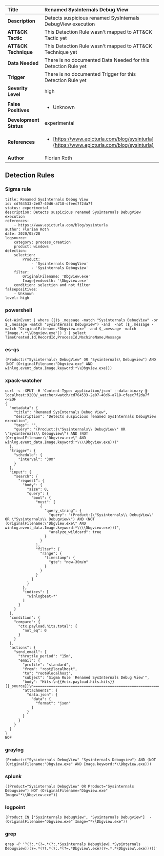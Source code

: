 | Title                    | Renamed SysInternals Debug View       |
|:-------------------------|:------------------|
| **Description**          | Detects suspicious renamed SysInternals DebugView execution |
| **ATT&amp;CK Tactic**    |   This Detection Rule wasn't mapped to ATT&amp;CK Tactic yet  |
| **ATT&amp;CK Technique** |  This Detection Rule wasn't mapped to ATT&amp;CK Technique yet  |
| **Data Needed**          |  There is no documented Data Needed for this Detection Rule yet  |
| **Trigger**              |  There is no documented Trigger for this Detection Rule yet  |
| **Severity Level**       | high |
| **False Positives**      | <ul><li>Unknown</li></ul>  |
| **Development Status**   | experimental |
| **References**           | <ul><li>[https://www.epicturla.com/blog/sysinturla](https://www.epicturla.com/blog/sysinturla)</li></ul>  |
| **Author**               | Florian Roth |


## Detection Rules

### Sigma rule

```
title: Renamed SysInternals Debug View
id: cd764533-2e07-40d6-a718-cfeec7f2da7f
status: experimental
description: Detects suspicious renamed SysInternals DebugView execution
references:
    - https://www.epicturla.com/blog/sysinturla
author: Florian Roth
date: 2020/05/28
logsource:
    category: process_creation
    product: windows
detection:
    selection:
        Product: 
            - 'Sysinternals DebugView'
            - 'Sysinternals Debugview'
    filter:
        OriginalFilename: 'Dbgview.exe'
        Image|endswith: '\Dbgview.exe'
    condition: selection and not filter
falsepositives:
    - Unknown
level: high

```





### powershell
    
```
Get-WinEvent | where {(($_.message -match "Sysinternals DebugView" -or $_.message -match "Sysinternals Debugview") -and  -not ($_.message -match "OriginalFilename.*Dbgview.exe" -and $_.message -match "Image.*.*\\Dbgview.exe")) } | select TimeCreated,Id,RecordId,ProcessId,MachineName,Message
```


### es-qs
    
```
(Product:("Sysinternals\ DebugView" OR "Sysinternals\ Debugview") AND (NOT (OriginalFilename:"Dbgview.exe" AND winlog.event_data.Image.keyword:*\\Dbgview.exe)))
```


### xpack-watcher
    
```
curl -s -XPUT -H 'Content-Type: application/json' --data-binary @- localhost:9200/_watcher/watch/cd764533-2e07-40d6-a718-cfeec7f2da7f <<EOF
{
  "metadata": {
    "title": "Renamed SysInternals Debug View",
    "description": "Detects suspicious renamed SysInternals DebugView execution",
    "tags": "",
    "query": "(Product:(\"Sysinternals\\ DebugView\" OR \"Sysinternals\\ Debugview\") AND (NOT (OriginalFilename:\"Dbgview.exe\" AND winlog.event_data.Image.keyword:*\\\\Dbgview.exe)))"
  },
  "trigger": {
    "schedule": {
      "interval": "30m"
    }
  },
  "input": {
    "search": {
      "request": {
        "body": {
          "size": 0,
          "query": {
            "bool": {
              "must": [
                {
                  "query_string": {
                    "query": "(Product:(\"Sysinternals\\ DebugView\" OR \"Sysinternals\\ Debugview\") AND (NOT (OriginalFilename:\"Dbgview.exe\" AND winlog.event_data.Image.keyword:*\\\\Dbgview.exe)))",
                    "analyze_wildcard": true
                  }
                }
              ],
              "filter": {
                "range": {
                  "timestamp": {
                    "gte": "now-30m/m"
                  }
                }
              }
            }
          }
        },
        "indices": [
          "winlogbeat-*"
        ]
      }
    }
  },
  "condition": {
    "compare": {
      "ctx.payload.hits.total": {
        "not_eq": 0
      }
    }
  },
  "actions": {
    "send_email": {
      "throttle_period": "15m",
      "email": {
        "profile": "standard",
        "from": "root@localhost",
        "to": "root@localhost",
        "subject": "Sigma Rule 'Renamed SysInternals Debug View'",
        "body": "Hits:\n{{#ctx.payload.hits.hits}}{{_source}}\n================================================================================\n{{/ctx.payload.hits.hits}}",
        "attachments": {
          "data.json": {
            "data": {
              "format": "json"
            }
          }
        }
      }
    }
  }
}
EOF

```


### graylog
    
```
(Product:("Sysinternals DebugView" "Sysinternals Debugview") AND (NOT (OriginalFilename:"Dbgview.exe" AND Image.keyword:*\\Dbgview.exe)))
```


### splunk
    
```
((Product="Sysinternals DebugView" OR Product="Sysinternals Debugview") NOT (OriginalFilename="Dbgview.exe" Image="*\\Dbgview.exe"))
```


### logpoint
    
```
(Product IN ["Sysinternals DebugView", "Sysinternals Debugview"]  -(OriginalFilename="Dbgview.exe" Image="*\\Dbgview.exe"))
```


### grep
    
```
grep -P '^(?:.*(?=.*(?:.*Sysinternals DebugView|.*Sysinternals Debugview))(?=.*(?!.*(?:.*(?=.*Dbgview\.exe)(?=.*.*\Dbgview\.exe)))))'
```




